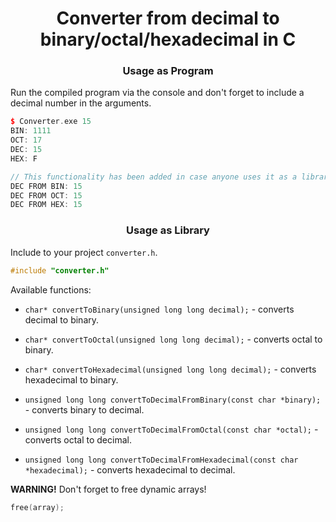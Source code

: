 <div align="center">

# Converter from decimal to binary/octal/hexadecimal in C

### Usage as Program

</div>

Run the compiled program via the console and don't forget to include a decimal number in the arguments.

```C++
$ Converter.exe 15
BIN: 1111
OCT: 17
DEC: 15
HEX: F

// This functionality has been added in case anyone uses it as a library.
DEC FROM BIN: 15
DEC FROM OCT: 15
DEC FROM HEX: 15
```

<div align="center">

### Usage as Library

</div>

Include to your project `converter.h`.

```C
#include "converter.h"
```

Available functions:
- `char* convertToBinary(unsigned long long decimal);` - converts decimal to binary.
- `char* convertToOctal(unsigned long long decimal);`  - converts octal to binary.
- `char* convertToHexadecimal(unsigned long long decimal);` - converts hexadecimal to binary.

- `unsigned long long convertToDecimalFromBinary(const char *binary);` - converts binary to decimal.
- `unsigned long long convertToDecimalFromOctal(const char *octal);` - converts octal to decimal.
- `unsigned long long convertToDecimalFromHexadecimal(const char *hexadecimal);` - converts hexadecimal to decimal.

**WARNING!** Don't forget to free dynamic arrays!

```C
free(array);
```